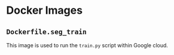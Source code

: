 # Docker Images

## `Dockerfile.seg_train`
This image is used to run the `train.py` script within Google cloud.
